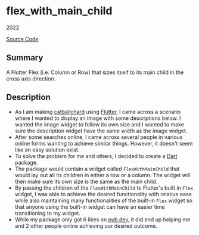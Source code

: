 # flex_with_main_child
2022

[Source Code](https://github.com/chomosuke/chomosuke.com)

## Summary
A Flutter Flex (i.e. Column or Row) that sizes itself to its main child in the cross axis direction.

## Description
- As I am making [catballchard](./catballchard.md) using [Flutter](../skills/flutter.md), I came across a scenario where I wanted to display an image with some descriptions below. I wanted the image widget to follow its own size and I wanted to make sure the description widget have the same width as the image widget.
- After some searches online, I came across several people in various online forms wanting to achieve similar things. However, it doesn't seem like an easy solution exist.
- To solve the problem for me and others, I decided to create a [Dart](../skills/dart.md) package.
- The package would contain a widget called `FlexWithMainChild` that would lay out all its children in either a row or a column. The widget will then make sure its own size is the same as the main child.
- By passing the children of the `FlexWithMainChild` to Flutter's built in `Flex` widget, I was able to achieve the desired functionality with relative ease while also maintaining many functionalities of the built-in `Flex` widget so that anyone using the built-in widget can have an easier time transitioning to my widget.
- While my package only got 6 likes on [pub.dev](https://pub.dev/packages/flex_with_main_child), it did end up helping me and 2 other people online achieving our desired outcome.
